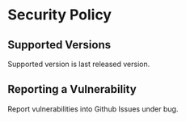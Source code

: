 # Security Policy

## Supported Versions

Supported version is last released version.

## Reporting a Vulnerability

Report vulnerabilities into Github Issues under bug.
